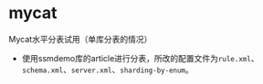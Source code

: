 mycat
===

Mycat水平分表试用（单库分表的情况）

- 使用ssmdemo库的article进行分表，所改的配置文件为`rule.xml`、`schema.xml`、`server.xml`、`sharding-by-enum`。
